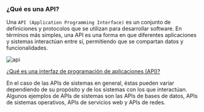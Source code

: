 ### ¿Qué es una API?

Una `API (Application Programming Interface)` es un conjunto de definiciones y protocolos que se utilizan para desarrollar software. En términos más simples, una API es una forma en que diferentes aplicaciones y sistemas interactúan entre sí, permitiendo que se compartan datos y funcionalidades.

![api](/Apx-/nivel-1/img/api.png)

[¿Qué es una interfaz de programación de aplicaciones (API)?](https://aws.amazon.com/es/what-is/api/)

En el caso de las APIs de sistemas en general, éstas pueden variar dependiendo de su propósito y de los sistemas con los que interactúan. Algunos ejemplos de APIs de sistemas son las APIs de bases de datos, APIs de sistemas operativos, APIs de servicios web y APIs de redes.  